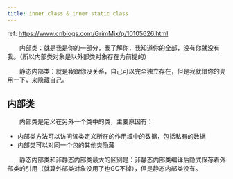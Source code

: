 ```yaml
---
title: inner class & inner static class
---
```


ref: https://www.cnblogs.com/GrimMjx/p/10105626.html

　　内部类：就是我是你的一部分，我了解你，我知道你的全部，没有你就没有我。（所以内部类对象是以外部类对象存在为前提的）

　　静态内部类：就是我跟你没关系，自己可以完全独立存在，但是我就借你的壳用一下，来隐藏自己。

## 内部类

　　内部类是定义在另外一个类中的类，主要原因有：

- 内部类方法可以访问该类定义所在的作用域中的数据，包括私有的数据
- 内部类可以对同一个包的其他类隐藏

　　静态内部类和非静态内部类最大的区别是：非静态内部类编译后隐式保存着外部类的引用（就算外部类对象没用了也GC不掉），但是静态内部类没有。